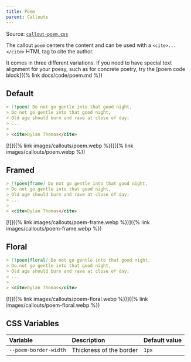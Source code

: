 ```yaml
---
title: Poem
parent: Callouts
---
```


Source: [`callout-poem.css`](https://github.com/ElsaTam/obsidian-fancy-a-story/blob/main/snippets/editor/callouts/callout-poem.css)

The callout `poem` centers the content and can be used with a `<cite>...</cite>` HTML tag to cite the author.

It comes in three different variations. If you need to have special text alignment for your poesy, such as for concrete poetry, try the [poem code block]({% link docs/code/poem.md %})

## Default

```markdown
> [!poem] Do not go gentle into that good night,
> Do not go gentle into that good night,
> Old age should burn and rave at close of day;
> ...
>
> <cite>Dylan Thomas</cite>
```

[![]({% link images/callouts/poem.webp %})]({% link images/callouts/poem.webp %})

## Framed

```markdown
> [!poem|frame] Do not go gentle into that good night,
> Do not go gentle into that good night,
> Old age should burn and rave at close of day;
> ...
>
> <cite>Dylan Thomas</cite>
```

[![]({% link images/callouts/poem-frame.webp %})]({% link images/callouts/poem-frame.webp %})

## Floral

```markdown
> [!poem|floral] Do not go gentle into that good night,
> Do not go gentle into that good night,
> Old age should burn and rave at close of day;
> ...
>
> <cite>Dylan Thomas</cite>
```

[![]({% link images/callouts/poem-floral.webp %})]({% link images/callouts/poem-floral.webp %})

## CSS Variables

| Variable | Description | Default value |
|:---------|:------------|:--------------|
| `--poem-border-width` | Thickness of the border | `1px` |